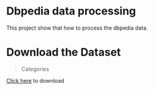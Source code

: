 # Dbpedia data processing
 This project show that how to process the dbpedia data.
 
# Download the Dataset

>Categories
<p><a href="http://downloads.dbpedia.org/3.9/en/article_categories_en.nt.bz2">Click here</a> to download</p>

